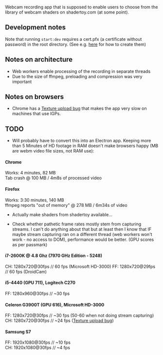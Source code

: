 Webcam recording app that is supposed to enable users to choose from the library of webcam 
shaders on shadertoy.com (at some point).

## Development notes

Note that running `start:dev` requires a cert.pfx (a certificate without password) in the root 
directory. (See e.g. [here](https://github.com/webpack/webpack-dev-server/pull/1425/files) for how to 
create them) 

## Notes on architecture

- Web workers enable processing of the recording in separate threads
- Due to the size of ffmpeg, preloading and compression was very important

## Notes on browsers

- Chrome has a [Texture upload bug](https://bugs.chromium.org/p/chromium/issues/detail?id=92388) that 
makes the app very slow on machines that use IGPs.

## TODO

- Will probably have to convert this into an Electron app. Keeping more than 5 Minutes of HD footage in RAM doesn't make browsers happy (MB 
are webm video file sizes, not RAM use):

#### Chrome  
Works: 4 minutes, 82 MB  
Tab crash @ 100 MB / 4m8s of processed video

#### Firefox
Works: 3:30 minutes, 140 MB  
ffmpeg reports "out of memory" @ 278 MB / 6m34s of video

- Actually make shaders from shadertoy available...

- Check whether pathetic frame rates mostly stem from capturing streams. I can't do anything about 
that but at least then I know that IF maybe stream capturing ran on a different thread (web workers 
won't work - no access to DOM), performance would be better. (GPU scores as per passmark)    

#### i7-2600K @ 4.8 Ghz (7970 GHz Edition - 5248)  
CH: 1280x720@30fps // 60 fps (Microsoft HD-3000)
FF: 1280x720@29fps // 60 fps (DroidCam)

#### i5-4440 (GPU 711), Logitech C270  
FF: 1280x960@30fps // ~30 fps  

#### Celeron G3900T (GPU 616), Microsoft HD-3000  
FF: 1280x720@30fps // ~30 fps (50-60 when not doing stream capturing)  
CH: 1280x720@30fps // ~24 fps ([Texture upload bug](https://bugs.chromium.org/p/chromium/issues/detail?id=92388))

#### Samsung S7  
FF: 1920x1080@30fps // ~10 fps  
CH: 1920x1080@30fps // ~4 fps
